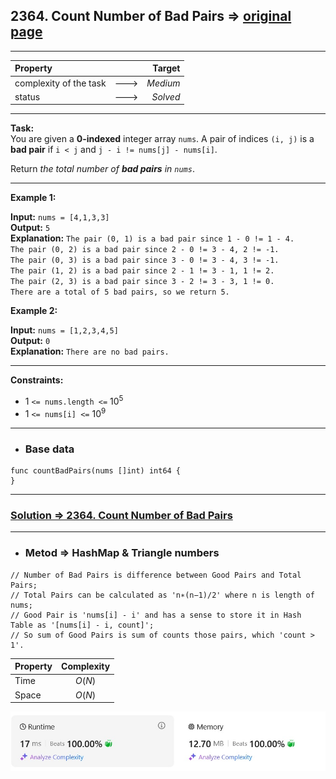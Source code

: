 ## 2364. Count Number of Bad Pairs => [original page](https://leetcode.com/problems/count-number-of-bad-pairs/description/ "https://leetcode.com/problems/count-number-of-bad-pairs/description/")

---
| Property                |      |   Target |              
|:------------------------|:----:|---------:|
| complexity of the task  | ---> | _Medium_ |
| status                  | ---> | _Solved_ |
    
---
**Task:**  
You are given a **0-indexed** integer array `nums`. A pair of indices `(i, j)` is a **bad pair** if `i < j` and `j - i != nums[j] - nums[i]`.

Return _the total number of **bad pairs** in `nums`_.
 
---
**Example 1:**

**Input:** `nums = [4,1,3,3]`  
**Output:** `5`  
**Explanation:** `The pair (0, 1) is a bad pair since 1 - 0 != 1 - 4.`  
`The pair (0, 2) is a bad pair since 2 - 0 != 3 - 4, 2 != -1.`  
`The pair (0, 3) is a bad pair since 3 - 0 != 3 - 4, 3 != -1.`  
`The pair (1, 2) is a bad pair since 2 - 1 != 3 - 1, 1 != 2.`  
`The pair (2, 3) is a bad pair since 3 - 2 != 3 - 3, 1 != 0.`  
`There are a total of 5 bad pairs, so we return 5.`  

**Example 2:**

**Input:** `nums = [1,2,3,4,5]`  
**Output:** `0`  
**Explanation:** `There are no bad pairs.`  

---
**Constraints:**

   * $1$ `<= nums.length <=` $10^5$
   * $1$ `<= nums[i] <=` $10^9$
 
---
* ### Base data

```Golang
func countBadPairs(nums []int) int64 {
}
```

---
### [Solution => 2364. Count Number of Bad Pairs](https://github.com/Ekvo/Leetcode-problems/blob/main/Leetcode-Problems-List/2364-Count-Number-of-Bad-Pairs/leetcodetwothreesixfour.go "https://github.com/Ekvo/Leetcode-problems/blob/main/Leetcode-Problems-List/2364-Count-Number-of-Bad-Pairs/leetcodetwothreesixfour.go")

---
* ### Metod => HashMap & Triangle numbers
```Golang
// Number of Bad Pairs is difference between Good Pairs and Total Pairs;
// Total Pairs can be calculated as 'n∗(n−1)/2' where n is length of nums;
// Good Pair is 'nums[i] - i' and has a sense to store it in Hash Table as '[nums[i] - i, count]';
// So sum of Good Pairs is sum of counts those pairs, which 'count > 1'.
```
| Property | Complexity |              
|:---------|:----------:|
| Time     |   $O(N)$   |
| Space    |   $O(N)$   |

![submit](https://github.com/Ekvo/Leetcode-problems/blob/main/Leetcode-Problems-Submit-Screenshots/2364_Count_Number_of_Bad_Pairs.jpg)
